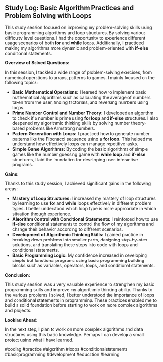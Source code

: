 ## Study Log: Basic Algorithm Practices and Problem Solving with Loops

This study session focused on improving my problem-solving skills using basic programming algorithms and loop structures. By solving various difficulty level questions, I had the opportunity to experience different usage scenarios of both **for** and **while** loops.  Additionally, I practiced making my algorithms more dynamic and problem-oriented with **if-else** conditional statements.

**Overview of Solved Questions:**

In this session, I tackled a wide range of problem-solving exercises, from numerical operations to arrays, patterns to games. I mainly focused on the following topics:

*   **Basic Mathematical Operations:** I learned how to implement basic mathematical algorithms such as calculating the average of numbers taken from the user, finding factorials, and reversing numbers using loops.
*   **Prime Number Control and Number Theory:** I developed an algorithm to check if a number is prime using **for loop** and **if-else** structures. I also deepened my algorithmic thinking skills by solving number theory-based problems like Armstrong numbers.
*   **Pattern Generation with Loops:** I practiced how to generate number patterns like the Fibonacci sequence using a **for loop**. This helped me understand how effectively loops can manage repetitive tasks.
*   **Simple Game Algorithms:** By coding the basic algorithms of simple games like the number guessing game with **while loop** and **if-else** structures, I laid the foundation for developing user-interactive programs.

**Gains:**

Thanks to this study session, I achieved significant gains in the following areas:

*   **Mastery of Loop Structures:** I increased my mastery of loop structures by learning to use **for** and **while** loops effectively in different problem types. I better understood which loop type is more appropriate in which situation through experience.
*   **Algorithm Control with Conditional Statements:** I reinforced how to use **if-else** conditional statements to control the flow of my algorithms and change their behavior according to different scenarios.
*   **Development of Algorithmic Thinking Skills:** I gained practice in breaking down problems into smaller parts, designing step-by-step solutions, and translating these steps into code with loops and conditional statements.
*   **Basic Programming Logic:** My confidence increased in developing simple but functional programs using basic programming building blocks such as variables, operators, loops, and conditional statements.

**Conclusion:**

This study session was a very valuable experience to strengthen my basic programming skills and improve my algorithmic thinking ability. Thanks to the various problems I solved, I better understood the importance of loops and conditional statements in programming. These practices enabled me to build a solid foundation before starting to work on more complex algorithms and projects.

**Looking Ahead:**

In the next step, I plan to work on more complex algorithms and data structures using this basic knowledge. Perhaps I can develop a small project using what I have learned.

#coding #practice #algorithm #loops #conditionalstatements #basicprogramming #development #education #learning
